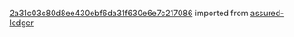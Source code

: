 [2a31c03c80d8ee430ebf6da31f630e6e7c217086](https://github.com/insolar/assured-ledger/commit/2a31c03c80d8ee430ebf6da31f630e6e7c217086) imported from [assured-ledger](https://github.com/insolar/assured-ledger)
